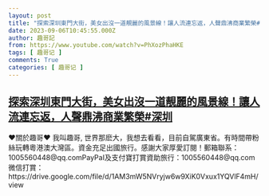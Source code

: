 ```yaml
---
layout: post
title: "探索深圳東門大街，美女出沒一道靚麗的風景線！讓人流連忘返，人聲鼎沸商業繁榮#深圳"
date: 2023-09-06T10:45:55.000Z
author: 趣哥記
from: https://www.youtube.com/watch?v=PhXozPhaHKE
tags: [ 趣哥记 ]
comments: True
categories: [ 趣哥记 ]
---
```

<!--1693997155000-->
[探索深圳東門大街，美女出沒一道靚麗的風景線！讓人流連忘返，人聲鼎沸商業繁榮#深圳](https://www.youtube.com/watch?v=PhXozPhaHKE)
------

<div>
♥關於趣哥♥ 我叫趣哥, 世界那麽大，我想去看看，目前自駕廣東省。有時間帶粉絲玩轉粵港澳大灣區。資金充足出國旅行。感謝大家厚愛訂閱！郵箱聯系：1005560448@qq.comPayPaI及支付寶打賞資助旅行：1005560448@qq.com微信打賞：https://drive.google.com/file/d/1AM3mW5NVryjw6w9XiK0Vxux1YQVlF4mH/view
</div>
